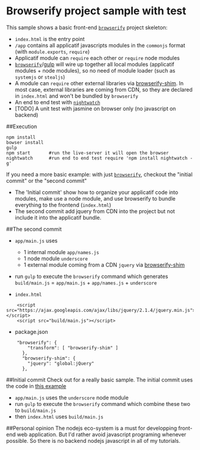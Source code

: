 # Browserify project sample with test

This sample shows a basic front-end [`browserify`](http://browserify.org/) project skeleton:

- `index.html` is the entry point
- `/app` contains all applicatif javascripts modules in the `commonjs` format (with `module.exports`, `require`)
- Applicatif module can `require` each other or `require` node modules
- [`browserify`](http://browserify.org/)/[gulp](http://gulpjs.com/) will wire up together all local modules (applicatif modules + node modules), so no need of module loader (such as `systemjs` or `stealjs`)
- A module can `require` other external libraries via [browserify-shim](https://github.com/thlorenz/browserify-shim). In most case, external libraries are coming from CDN, so they are declared in `index.html` and won't be bundled by 
`browserify`
- An end to end test with [`nightwatch`](http://nightwatchjs.org/)
- [TODO] A unit test with jasmine on browser only (no javascript on backend)

##Execution

    npm install
    bowser install
    gulp
    npm start       #run the live-server it will open the browser
    nightwatch      #run end to end test require 'npm install nightwatch -g'

If you need a more basic example: with just [`browserify`](http://browserify.org/), checkout the "initial commit" or the "second commit"
- The 'Initial commit' show how to organize your applicatif code into modules, make use a node module, and use browserify to bundle everything to the frontend (`index.html`)
- The second commit add jquery from CDN into the project but not include it into the applicatif bundle.

##The second commit

* `app/main.js` uses 
  * 1 internal module `app/names.js`
  * 1 node module `underscore`
  * 1 external module coming from a CDN `jquery` via [browserify-shim](https://github.com/thlorenz/browserify-shim)
  
* run `gulp` to execute the `browserify` command which generates
    `build/main.js` = `app/main.js` + `app/names.js` + `underscore`

* `index.html`
```
    <script src="https://ajax.googleapis.com/ajax/libs/jquery/2.1.4/jquery.min.js"></script>
    <script src="build/main.js"></script>
```
* package.json
```
    "browserify": {
        "transform": [ "browserify-shim" ]
      },
      "browserify-shim": {
        "jquery": "global:jQuery"
      },
```

##Initial commit
Check out for a really basic sample. The initial commit uses the code in [this example](http://www.sitepoint.com/getting-started-browserify/)
* `app/main.js` uses the `underscore` node module
* run `gulp` to execute the `browserify` command which combine these two to `build/main.js`
* then `index.html`  uses `build/main.js`

##Personal opinion
The nodejs eco-system is a must for developping front-end web application. But I'd rather avoid javascript programing whenever possible. So there is no backend nodejs javascript in all of my tutorials.
